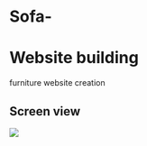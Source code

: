 # Sofa-
<h1>Website building</h1>

furniture website creation
<h2>Screen view</h2>

![](screen.gif)
